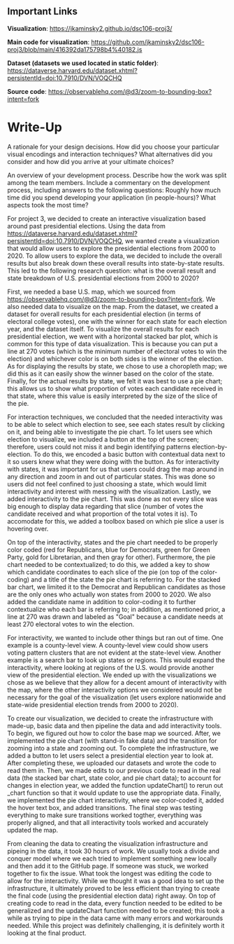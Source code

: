 ## Important Links

**Visualization**: https://jkaminsky2.github.io/dsc106-proj3/

**Main code for visualization**: https://github.com/jkaminsky2/dsc106-proj3/blob/main/416392da175798b4%40182.js

**Dataset (datasets we used located in static folder)**: https://dataverse.harvard.edu/dataset.xhtml?persistentId=doi:10.7910/DVN/VOQCHQ

**Source code**: https://observablehq.com/@d3/zoom-to-bounding-box?intent=fork

# Write-Up

A rationale for your design decisions. How did you choose your particular visual encodings and interaction techniques? What alternatives did you consider and how did you arrive at your ultimate choices?

An overview of your development process. Describe how the work was split among the team members. Include a commentary on the development process, including answers to the following questions: Roughly how much time did you spend developing your application (in people-hours)? What aspects took the most time?


For project 3, we decided to create an interactive visualization based around past presidential elections. Using the data from https://dataverse.harvard.edu/dataset.xhtml?persistentId=doi:10.7910/DVN/VOQCHQ, we wanted create a visualization that would allow users to explore the presidential elections from 2000 to 2020. To allow users to explore the data, we decided to include the overall results but also break down these overall results into state-by-state results. This led to the following research question: what is the overall result and state breakdown of U.S. presidential elections from 2000 to 2020? 

First, we needed a base U.S. map, which we sourced from https://observablehq.com/@d3/zoom-to-bounding-box?intent=fork. We also needed data to visualize on the map. From the dataset, we created a dataset for overall results for each presidential election (in terms of electoral college votes), one with the winner for each state for each election year, and the dataset itself. To visualize the overall results for each presidential election, we went with a horizontal stacked bar plot, which is common for this type of data visualization. This is because you can put a line at 270 votes (which is the minimum number of electoral votes to win the election) and whichever color is on both sides is the winner of the election. As for displaying the results by state, we chose to use a choropleth map; we did this as it can easily show the winner based on the color of the state. Finally, for the actual results by state, we felt it was best to use a pie chart; this allows us to show what proportion of votes each candidate received in that state, where this value is easily interpreted by the size of the slice of the pie.

For interaction techniques, we concluded that the needed interactivity was to be able to select which election to see, see each states result by clicking on it, and being able to investigate the pie chart. To let users see which election to visualize, we included a button at the top of the screen; therefore, users could not miss it and begin identifying patterns election-by-election. To do this, we encoded a basic button with contextual data next to it so users knew what they were doing with the button. As for interactivity with states, it was important for us that users could drag the map around in any direction and zoom in and out of particular states. This was done so users did not feel confined to just choosing a state, which would limit interactivity and interest with messing with the visualization. Lastly, we added interactivity to the pie chart. This was done as not every slice was big enough to display data regarding that slice (number of votes the candidate received and what proportion of the total votes it is). To accomodate for this, we added a toolbox based on which pie slice a user is hovering over.

On top of the interactivity, states and the pie chart needed to be properly color coded (red for Republicans, blue for Democrats, green for Green Party, gold for Libretarian, and then gray for other). Furthermore, the pie chart needed to be contextualized; to do this, we added a key to show which candidate coordinates to each slice of the pie (on top of the color-coding) and a title of the state the pie chart is referring to. For the stacked bar chart, we limited it to the Democrat and Republican candidates as those are the only ones who actually won states from 2000 to 2020. We also added the candidate name in addition to color-coding it to further contextualize who each bar is referring to; in addition, as mentioned prior, a line at 270 was drawn and labeled as "Goal" because a candidate needs at least 270 electoral votes to win the election.

For interactivity, we wanted to include other things but ran out of time. One example is a county-level view. A county-level view could show users voting pattern clusters that are not evident at the state-level view. Another example is a search bar to look up states or regions. This would expand the interactivity, where looking at regions of the U.S. would provide another view of the presidential election. We ended up with the visualizations we chose as we believe that they allow for a decent amount of interactivity with the map, where the other interactivity options we considered would not be necessary for the goal of the visualization (let users explore nationwide and state-wide presidential election trends from 2000 to 2020).

To create our visualization, we decided to create the infrastructure with made-up, basic data and then pipeline the data and add interactivity tools. To begin, we figured out how to color the base map we sourced. After, we implemented the pie chart (with stand-in fake data) and the transition for zooming into a state and zooming out. To complete the infrastructure, we added a button to let users select a presidential election year to look at. After completing these, we uploaded our datasets and wrote the code to read them in. Then, we made edits to our previous code to read in the real data (the stacked bar chart, state color, and pie chart data); to account for changes in election year, we added the function updateChart() to rerun out _chart function so that it would update to use the appropriate data. Finally, we implemented the pie chart interactivity, where we color-coded it, added the hover text box, and added transitions. The final step was testing everything to make sure transitions worked togther, everything was properly aligned, and that all interactivity tools worked and accurately updated the map.

From cleaning the data to creating the visualization infrastructure and pipeing in the data, it took 30 hours of work. We usually took a divide and conquer model where we each tried to implement something new locally and then add it to the GitHub page. If someone was stuck, we worked together to fix the issue. What took the longest was editing the code to allow for the interactivity. While we thought it was a good idea to set up the infrastructure, it ultimately proved to be less efficient than trying to create the final code (using the presidential election data) right away. On top of creating code to read in the data, every function needed to be edited to be generalized and the updateChart function needed to be created; this took a while as trying to pipe in the data came with many errors and workarounds needed. While this project was definitely challenging, it is definitely worth it looking at the final product.
